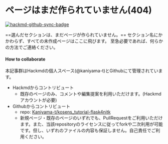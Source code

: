 ページはまだ作られていません(404)
===


[![hackmd-github-sync-badge](https://hackmd.io/-70NVqljTnKMaRw73E1F6g/badge)](https://hackmd.io/-70NVqljTnKMaRw73E1F6g)

==選んだセクションは、まだページが作られていません。==
セクション名にかかわらず、すべての未作成ページはここに飛びます。
至急必要であれば、何らかの方法でご連絡ください。

#### How to collaborate

本記事群はHackmdの個人スペース(@kaniyama-t)とGithubにて管理されています。
- Hackmdからコントリビュート
    - 既存のページのみ、コメントや編集提案を利用いただけます。(Hackmdアカウントが必要)
- Githubからコントリビュート
    - repo: [Kaniyama-t/kosens_tutorial-flask4nitk](https://github.com/Kaniyama-t/kosens_tutorial-flask4nitk)
    - 新規ページ・既存のページのいずれでも、PullRequestをご利用いただけます。また、当該repositoryのライセンスに従ってforkや二次利用が可能です。但し、いずれのファイルの内容も保証しません。自己責任でご利用ください。

